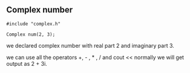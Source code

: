 

## Complex number

```
#include "complex.h"

Complex num(2, 3);
```
we declared complex number with real part 2 and imaginary part 3.

we can use all the operators +, - ,  * , / and cout << normally
we will get output as 2 + 3i.